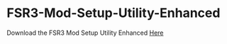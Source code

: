# FSR3-Mod-Setup-Utility-Enhanced
Download the  FSR3 Mod Setup Utility Enhanced [Here](https://sharemods.com/0mze28329u85/FSR3_Mod_Setup_Utility_Enhanced_v0.2_Beta.rar.html)
 
